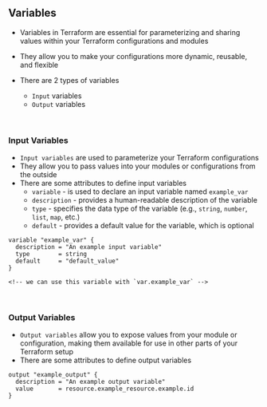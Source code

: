 ## Variables
- Variables in Terraform are essential for parameterizing and sharing values within your Terraform configurations and modules
- They allow you to make your configurations more dynamic, reusable, and flexible

- There are 2 types of variables
    - `Input` variables
    - `Output` variables

<br />

### Input Variables
- `Input variables` are used to parameterize your Terraform configurations
- They allow you to pass values into your modules or configurations from the outside
- There are some attributes to define input variables
    - `variable` - is used to declare an input variable named `example_var`
    - `description` - provides a human-readable description of the variable
    - `type` - specifies the data type of the variable (e.g., `string`, `number`, `list`, `map`, etc.)
    - `default` - provides a default value for the variable, which is optional

```hcl
variable "example_var" {
  description = "An example input variable"
  type        = string
  default     = "default_value"
}

<!-- we can use this variable with `var.example_var` -->
```

<br />

### Output Variables
- `Output variables` allow you to expose values from your module or configuration, making them available for use in other parts of your Terraform setup
- There are some attributes to define output variables

```hcl
output "example_output" {
  description = "An example output variable"
  value       = resource.example_resource.example.id
} 
```